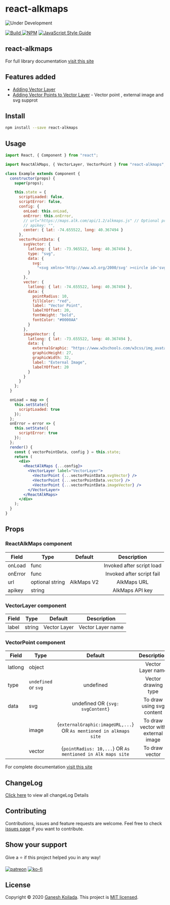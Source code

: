 # react-alkmaps

![Under Development](https://allamericandreamhomes.com/wp-content/uploads/underconstruction.png)

>

[![Build](https://travis-ci.org/itsmeganesh-cse-iiit/react-alkmaps.svg?branch=master) ![NPM](https://img.shields.io/npm/v/react-alkmaps.svg)](https://www.npmjs.com/package/react-alkmaps) [![JavaScript Style Guide](https://img.shields.io/badge/code_style-standard-brightgreen.svg)](https://standardjs.com)

## react-alkmaps

For full library documentation [visit this site](https://itsmeganeshcse.gitbook.io/react-alkmaps/)

## Features added

- [Adding Vector Layer](https://github.com/itsmeganesh-cse-iiit/react-alkmaps/blob/master/CHANGELOG.md)
- [Adding Vector Points to Vector Layer](https://github.com/itsmeganesh-cse-iiit/react-alkmaps/blob/master/CHANGELOG.md) - Vector point , external image and svg supprot

## Install

```bash
npm install --save react-alkmaps
```

## Usage

```jsx
import React, { Component } from "react";

import ReactAlkMaps, { VectorLayer, VectorPoint } from "react-alkmaps";

class Example extends Component {
  constructor(props) {
    super(props);

    this.state = {
      scriptLoaded: false,
      scriptError: false,
      config: {
        onLoad: this.onLoad,
        onError: this.onError,
        // url="https://maps.alk.com/api/1.2/alkmaps.js" // Optional prop
        // apikey: "",
        center: { lat: -74.655522, long: 40.367494 }
      },
      vectorPointData: {
        svgVector: {
          latlong: { lat: -73.965522, long: 40.367494 },
          type: "svg",
          data: {
            svg:
              "<svg xmlns='http://www.w3.org/2000/svg' ><circle id='svgCircle' stroke='black' fill='yellow' cx='16' cy='16' r='16' /><text id='svgText' x='16' y='20' font-size='10pt' font-family='arial' font-weight='bold' text-anchor='middle' fill='black' >svg</text></svg>"
          }
        },
        vector: {
          latlong: { lat: -74.655522, long: 40.367494 },
          data: {
            pointRadius: 10,
            fillColor: "red",
            label: "Vector Point",
            labelYOffset: 20,
            fontWeight: "bold",
            fontColor: "#0000AA"
          }
        },
        imageVector: {
          latlong: { lat: -73.655522, long: 40.367494 },
          data: {
            externalGraphic: "https://www.w3schools.com/w3css/img_avatar3.png",
            graphicHeight: 27,
            graphicWidth: 32,
            label: "External Image",
            labelYOffset: 20
          }
        }
      }
    };
  }

  onLoad = map => {
    this.setState({
      scriptLoaded: true
    });
  };
  onError = error => {
    this.setState({
      scriptError: true
    });
  };
  render() {
    const { vectorPointData, config } = this.state;
    return (
      <div>
        <ReactAlkMaps {...config}>
          <VectorLayer label="VectorLayer">
            <VectorPoint {...vectorPointData.svgVector} />
            <VectorPoint {...vectorPointData.vector} />
            <VectorPoint {...vectorPointData.imageVector} />
          </VectorLayer>
        </ReactAlkMaps>
      </div>
    );
  }
}
```

## Props

### ReactAlkMaps component

| Field   | Type            |  Default   |        Description        |
| ------- | --------------- | :--------: | :-----------------------: |
| onLoad  | func            |            | Invoked after script load |
| onError | func            |            | Invoked after script fail |
| url     | optional string | AlkMaps V2 |        AlkMaps URL        |
| apikey  | string          |            |      AlkMaps API key      |

### VectorLayer component

| Field | Type   |   Default    |    Description    |
| ----- | ------ | :----------: | :---------------: |
| label | string | Vector Layer | Vector Layer name |

### VectorPoint component

| Field   | Type                 |                              Default                               |            Description             |
| ------- | -------------------- | :----------------------------------------------------------------: | :--------------------------------: |
| latlong | object               |                                                                    |         Vector Layer name          |
| type    | `undefined` or `svg` |                             undefined                              |        Vector drawing type         |
| data    | svg                  |                  undefined OR `{svg: svgContent}`                  |     To draw using svg content      |
|         | image                | {`externalGraphic:imageURL,...`} OR `As mentioned in alkmaps site` | To draw vector with external image |
|         | vector               |     {`pointRadius: 10,...`} OR `As mentioned in Alk maps site`     |           To draw vector           |

For complete documentation [visit this site](https://itsmeganeshcse.gitbook.io/react-alkmaps/)

## ChangeLog

[Click here](https://github.com/itsmeganesh-cse-iiit/react-alkmaps/blob/master/CHANGELOG.md) to view all changeLog Details

## Contributing

Contributions, issues and feature requests are welcome.
Feel free to check [issues page](https://github.com/itsmeganesh-cse-iiit/react-alkmaps/issues) if you want to contribute.

## Show your support

Give a :star: if this project helped you in any way!

[![patreon](https://img.icons8.com/cotton/30/000000/donate--v2.png)](https://www.patreon.com/ganeshkoilada) [![ko-fi](https://www.ko-fi.com/img/githubbutton_sm.svg)](https://ko-fi.com/ganeshkoilada)

## License

Copyright © 2020 [Ganesh Koilada](https://github.com/itsmeganesh-cse-iiit).
This project is [MIT licensed](#).
